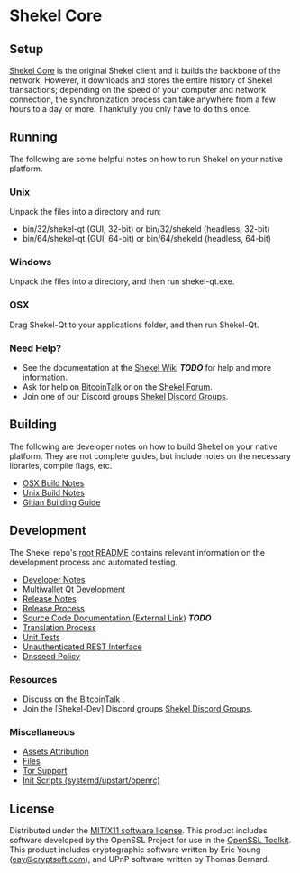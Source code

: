 Shekel Core
=====================

Setup
---------------------
[Shekel Core](http://Shekelcoin.com) is the original Shekel client and it builds the backbone of the network. However, it downloads and stores the entire history of Shekel transactions; depending on the speed of your computer and network connection, the synchronization process can take anywhere from a few hours to a day or more. Thankfully you only have to do this once.

Running
---------------------
The following are some helpful notes on how to run Shekel on your native platform.

### Unix

Unpack the files into a directory and run:

- bin/32/shekel-qt (GUI, 32-bit) or bin/32/shekeld (headless, 32-bit)
- bin/64/shekel-qt (GUI, 64-bit) or bin/64/shekeld (headless, 64-bit)

### Windows

Unpack the files into a directory, and then run shekel-qt.exe.

### OSX

Drag Shekel-Qt to your applications folder, and then run Shekel-Qt.

### Need Help?

* See the documentation at the [Shekel Wiki](https://en.bitcoin.it/wiki/Main_Page) ***TODO***
for help and more information.
* Ask for help on [BitcoinTalk](https://bitcointalk.org/index.php) or on the [Shekel Forum](http://Shekelcoin.com/).
* Join one of our Discord groups [Shekel Discord Groups](https://discord.gg/YcnvMqt).

Building
---------------------
The following are developer notes on how to build Shekel on your native platform. They are not complete guides, but include notes on the necessary libraries, compile flags, etc.

- [OSX Build Notes](build-osx.md)
- [Unix Build Notes](build-unix.md)
- [Gitian Building Guide](gitian-building.md)

Development
---------------------
The Shekel repo's [root README](https://github.com/eastcoastcrypto/Shekel/blob/master/README.md) contains relevant information on the development process and automated testing.

- [Developer Notes](developer-notes.md)
- [Multiwallet Qt Development](multiwallet-qt.md)
- [Release Notes](release-notes.md)
- [Release Process](release-process.md)
- [Source Code Documentation (External Link)](https://dev.visucore.com/bitcoin/doxygen/) ***TODO***
- [Translation Process](translation_process.md)
- [Unit Tests](unit-tests.md)
- [Unauthenticated REST Interface](REST-interface.md)
- [Dnsseed Policy](dnsseed-policy.md)

### Resources

* Discuss on the [BitcoinTalk](https://bitcointalk.org/index.php?topic=1262920.0) .
* Join the [Shekel-Dev] Discord groups [Shekel Discord Groups](https://discord.gg/YcnvMqt).

### Miscellaneous
- [Assets Attribution](assets-attribution.md)
- [Files](files.md)
- [Tor Support](tor.md)
- [Init Scripts (systemd/upstart/openrc)](init.md)

License
---------------------
Distributed under the [MIT/X11 software license](http://www.opensource.org/licenses/mit-license.php).
This product includes software developed by the OpenSSL Project for use in the [OpenSSL Toolkit](https://www.openssl.org/). This product includes
cryptographic software written by Eric Young ([eay@cryptsoft.com](mailto:eay@cryptsoft.com)), and UPnP software written by Thomas Bernard.
